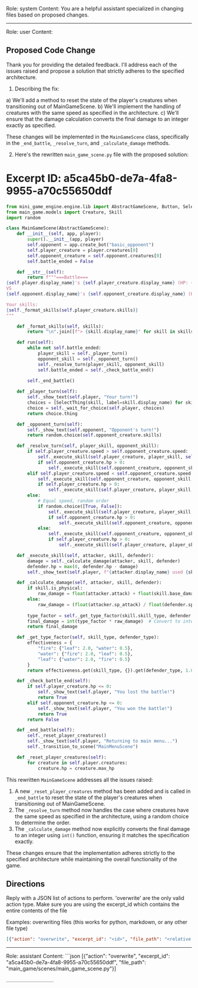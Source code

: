 Role: system
Content: You are a helpful assistant specialized in changing files based on proposed changes.
__________________
Role: user
Content: 
## Proposed Code Change
Thank you for providing the detailed feedback. I'll address each of the issues raised and propose a solution that strictly adheres to the specified architecture.

1. Describing the fix:

a) We'll add a method to reset the state of the player's creatures when transitioning out of MainGameScene.
b) We'll implement the handling of creatures with the same speed as specified in the architecture.
c) We'll ensure that the damage calculation converts the final damage to an integer exactly as specified.

These changes will be implemented in the `MainGameScene` class, specifically in the `_end_battle`, `_resolve_turn`, and `_calculate_damage` methods.

2. Here's the rewritten `main_game_scene.py` file with the proposed solution:

# Excerpt ID: a5ca45b0-de7a-4fa8-9955-a70c55650ddf
```python main_game/scenes/main_game_scene.py
from mini_game_engine.engine.lib import AbstractGameScene, Button, SelectThing
from main_game.models import Creature, Skill
import random

class MainGameScene(AbstractGameScene):
    def __init__(self, app, player):
        super().__init__(app, player)
        self.opponent = app.create_bot("basic_opponent")
        self.player_creature = player.creatures[0]
        self.opponent_creature = self.opponent.creatures[0]
        self.battle_ended = False

    def __str__(self):
        return f"""===Battle===
{self.player.display_name}'s {self.player_creature.display_name} (HP: {self.player_creature.hp}/{self.player_creature.max_hp})
VS
{self.opponent.display_name}'s {self.opponent_creature.display_name} (HP: {self.opponent_creature.hp}/{self.opponent_creature.max_hp})

Your skills:
{self._format_skills(self.player_creature.skills)}
"""

    def _format_skills(self, skills):
        return "\n".join([f"> {skill.display_name}" for skill in skills])

    def run(self):
        while not self.battle_ended:
            player_skill = self._player_turn()
            opponent_skill = self._opponent_turn()
            self._resolve_turn(player_skill, opponent_skill)
            self.battle_ended = self._check_battle_end()
        
        self._end_battle()

    def _player_turn(self):
        self._show_text(self.player, "Your turn!")
        choices = [SelectThing(skill, label=skill.display_name) for skill in self.player_creature.skills]
        choice = self._wait_for_choice(self.player, choices)
        return choice.thing

    def _opponent_turn(self):
        self._show_text(self.opponent, "Opponent's turn!")
        return random.choice(self.opponent_creature.skills)

    def _resolve_turn(self, player_skill, opponent_skill):
        if self.player_creature.speed > self.opponent_creature.speed:
            self._execute_skill(self.player_creature, player_skill, self.opponent_creature)
            if self.opponent_creature.hp > 0:
                self._execute_skill(self.opponent_creature, opponent_skill, self.player_creature)
        elif self.player_creature.speed < self.opponent_creature.speed:
            self._execute_skill(self.opponent_creature, opponent_skill, self.player_creature)
            if self.player_creature.hp > 0:
                self._execute_skill(self.player_creature, player_skill, self.opponent_creature)
        else:
            # Equal speed, random order
            if random.choice([True, False]):
                self._execute_skill(self.player_creature, player_skill, self.opponent_creature)
                if self.opponent_creature.hp > 0:
                    self._execute_skill(self.opponent_creature, opponent_skill, self.player_creature)
            else:
                self._execute_skill(self.opponent_creature, opponent_skill, self.player_creature)
                if self.player_creature.hp > 0:
                    self._execute_skill(self.player_creature, player_skill, self.opponent_creature)

    def _execute_skill(self, attacker, skill, defender):
        damage = self._calculate_damage(attacker, skill, defender)
        defender.hp = max(0, defender.hp - damage)
        self._show_text(self.player, f"{attacker.display_name} used {skill.display_name}! {defender.display_name} took {damage} damage!")

    def _calculate_damage(self, attacker, skill, defender):
        if skill.is_physical:
            raw_damage = float(attacker.attack) + float(skill.base_damage) - float(defender.defense)
        else:
            raw_damage = (float(attacker.sp_attack) / float(defender.sp_defense)) * float(skill.base_damage)
        
        type_factor = self._get_type_factor(skill.skill_type, defender.creature_type)
        final_damage = int(type_factor * raw_damage)  # Convert to integer here
        return final_damage

    def _get_type_factor(self, skill_type, defender_type):
        effectiveness = {
            "fire": {"leaf": 2.0, "water": 0.5},
            "water": {"fire": 2.0, "leaf": 0.5},
            "leaf": {"water": 2.0, "fire": 0.5}
        }
        return effectiveness.get(skill_type, {}).get(defender_type, 1.0)

    def _check_battle_end(self):
        if self.player_creature.hp <= 0:
            self._show_text(self.player, "You lost the battle!")
            return True
        elif self.opponent_creature.hp <= 0:
            self._show_text(self.player, "You won the battle!")
            return True
        return False

    def _end_battle(self):
        self._reset_player_creatures()
        self._show_text(self.player, "Returning to main menu...")
        self._transition_to_scene("MainMenuScene")

    def _reset_player_creatures(self):
        for creature in self.player.creatures:
            creature.hp = creature.max_hp
```

This rewritten `MainGameScene` addresses all the issues raised:

1. A new `_reset_player_creatures` method has been added and is called in `_end_battle` to reset the state of the player's creatures when transitioning out of MainGameScene.
2. The `_resolve_turn` method now handles the case where creatures have the same speed as specified in the architecture, using a random choice to determine the order.
3. The `_calculate_damage` method now explicitly converts the final damage to an integer using `int()` function, ensuring it matches the specification exactly.

These changes ensure that the implementation adheres strictly to the specified architecture while maintaining the overall functionality of the game.

## Directions
Reply with a JSON list of actions to perform. 'overwrite' are the only valid action type. 
Make sure you are using the excerpt_id which contains the entire contents of the file

Examples:
overwriting files (this works for python, markdown, or any other file type)
```json output_example1
[{"action": "overwrite", "excerpt_id": "<id>", "file_path": "<relative file path>"}]
```

__________________
Role: assistant
Content: ```json
[{"action": "overwrite", "excerpt_id": "a5ca45b0-de7a-4fa8-9955-a70c55650ddf", "file_path": "main_game/scenes/main_game_scene.py"}]
```
__________________
